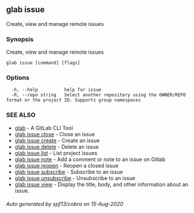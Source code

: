 ## glab issue

Create, view and manage remote issues

### Synopsis

Create, view and manage remote issues

```
glab issue [command] [flags]
```

### Options

```
  -h, --help          help for issue
  -R, --repo string   Select another repository using the OWNER/REPO format or the project ID. Supports group namespaces
```

### SEE ALSO

* [glab](glab.md)	 - A GitLab CLI Tool
* [glab issue close](glab_issue_close.md)	 - Close an issue
* [glab issue create](glab_issue_create.md)	 - Create an issue
* [glab issue delete](glab_issue_delete.md)	 - Delete an issue
* [glab issue list](glab_issue_list.md)	 - List project issues
* [glab issue note](glab_issue_note.md)	 - Add a comment or note to an issue on Gitlab
* [glab issue reopen](glab_issue_reopen.md)	 - Reopen a closed issue
* [glab issue subscribe](glab_issue_subscribe.md)	 - Subscribe to an issue
* [glab issue unsubscribe](glab_issue_unsubscribe.md)	 - Unsubscribe to an issue
* [glab issue view](glab_issue_view.md)	 - Display the title, body, and other information about an issue.

###### Auto generated by spf13/cobra on 15-Aug-2020

